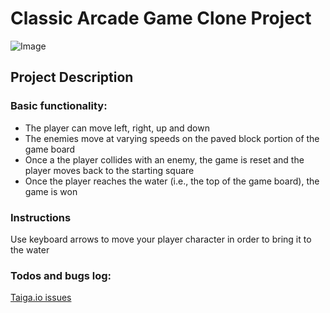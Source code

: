 # Classic Arcade Game Clone Project
![Image](https://user-images.githubusercontent.com/6992753/58599693-37f29380-8236-11e9-92db-fedf12ad6c77.png)

## Project Description

### Basic functionality:
- The player can move left, right, up and down
- The enemies move at varying speeds on the paved block portion of the game board
- Once a the player collides with an enemy, the game is reset and the player moves back to the starting square
- Once the player reaches the water (i.e., the top of the game board), the game is won

### Instructions
Use keyboard arrows to move your player character in order to bring it to the water

### Todos and bugs log:
[Taiga.io issues](https://tree.taiga.io/project/akaomy-arcade-game/issues)
